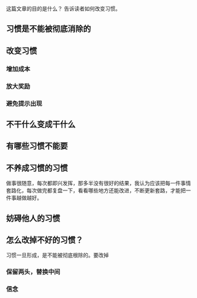 这篇文章的目的是什么？
告诉读者如何改变习惯。

## 习惯是不能被彻底消除的
## 改变习惯
### 增加成本
### 放大奖励
### 避免提示出现
## 不干什么变成干什么
## 有哪些习惯不能要

## 不养成习惯的习惯
做事很随意，每次都即兴发挥，那多半没有很好的结果，我认为应该把每一件事情套路化，每次做完都复盘一下，看看哪些地方还能改进，不断更新套路，才能把一件事越做越好。
## 妨碍他人的习惯

## 怎么改掉不好的习惯？
习惯一旦形成，是不能被彻底根除的。要改掉
### 保留两头，替换中间
### 信念